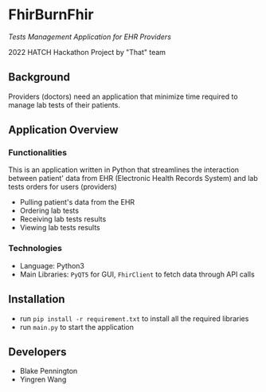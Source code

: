 # FhirBurnFhir
*Tests Management Application for EHR Providers*

2022 HATCH Hackathon Project by "That" team

## Background 
Providers (doctors) need an application that minimize time required to manage lab tests of their patients.

## Application Overview
### Functionalities
This is an application written in Python that streamlines the interaction between patient' data from EHR (Electronic Health Records System) and lab tests orders for users (providers)
* Pulling patient's data from the EHR
* Ordering lab tests
* Receiving lab tests results
* Viewing lab tests results

### Technologies
* Language: Python3
* Main Libraries: `PyQT5` for GUI, `FhirClient` to fetch data through API calls

## Installation
* run `pip install -r requirement.txt` to install all the required libraries
* run `main.py` to start the application

## Developers
* Blake Pennington
* Yingren Wang
